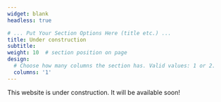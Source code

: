```yaml
---
widget: blank
headless: true

# ... Put Your Section Options Here (title etc.) ...
title: Under construction
subtitle:
weight: 10  # section position on page
design:
  # Choose how many columns the section has. Valid values: 1 or 2.
  columns: '1'
---
```


This website is under construction. It will be available soon! 
